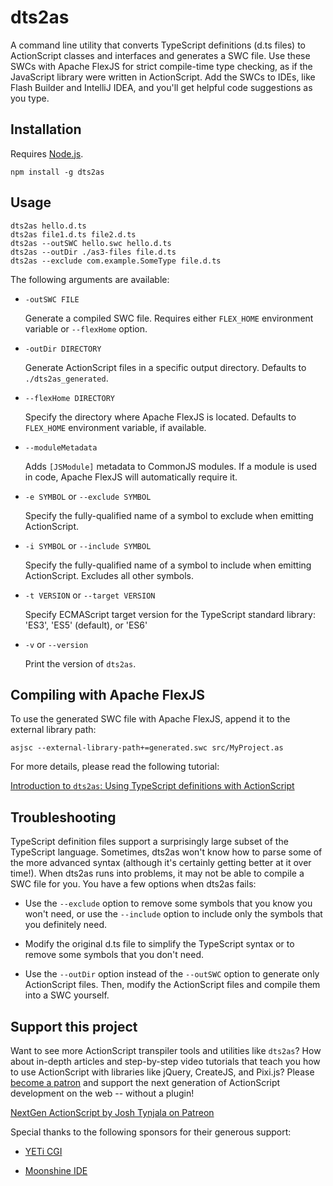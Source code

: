 # dts2as

A command line utility that converts TypeScript definitions (d.ts files) to ActionScript classes and interfaces and generates a SWC file. Use these SWCs with Apache FlexJS for strict compile-time type checking, as if the JavaScript library were written in ActionScript. Add the SWCs to IDEs, like Flash Builder and IntelliJ IDEA, and you'll get helpful code suggestions as you type.

## Installation

Requires [Node.js](https://nodejs.org/).

```
npm install -g dts2as
```

## Usage

```
dts2as hello.d.ts
dts2as file1.d.ts file2.d.ts
dts2as --outSWC hello.swc hello.d.ts
dts2as --outDir ./as3-files file.d.ts
dts2as --exclude com.example.SomeType file.d.ts
```

The following arguments are available:

* `-outSWC FILE`

	Generate a compiled SWC file. Requires either `FLEX_HOME` environment variable or `--flexHome` option.

* `-outDir DIRECTORY`

	Generate ActionScript files in a specific output directory. Defaults to `./dts2as_generated`.

* `--flexHome DIRECTORY`

	Specify the directory where Apache FlexJS is located. Defaults to `FLEX_HOME` environment variable, if available.

* `--moduleMetadata`

	Adds `[JSModule]` metadata to CommonJS modules. If a module is used in code, Apache FlexJS will automatically require it.

* `-e SYMBOL` or `--exclude SYMBOL`

	Specify the fully-qualified name of a symbol to exclude when emitting ActionScript.

* `-i SYMBOL` or `--include SYMBOL`

	Specify the fully-qualified name of a symbol to include when emitting ActionScript. Excludes all other symbols.

* `-t VERSION` or `--target VERSION`

	Specify ECMAScript target version for the TypeScript standard library: 'ES3', 'ES5' (default), or 'ES6'

* `-v` or `--version`

	Print the version of `dts2as`.

## Compiling with Apache FlexJS

To use the generated SWC file with Apache FlexJS, append it to the external library path:

```
asjsc --external-library-path+=generated.swc src/MyProject.as
```

For more details, please read the following tutorial:

[Introduction to `dts2as`: Using TypeScript definitions with ActionScript](http://nextgenactionscript.com/tutorials/dts2as-typescript-definitions-with-actionscript/)

## Troubleshooting

TypeScript definition files support a surprisingly large subset of the TypeScript language. Sometimes, dts2as won't know how to parse some of the more advanced syntax (although it's certainly getting better at it over time!). When dts2as runs into problems, it may not be able to compile a SWC file for you. You have a few options when dts2as fails:

* Use the `--exclude` option to remove some symbols that you know you won't need, or use the `--include` option to include only the symbols that you definitely need.

* Modify the original d.ts file to simplify the TypeScript syntax or to remove some symbols that you don't need.

* Use the `--outDir` option instead of the `--outSWC` option to generate only ActionScript files. Then, modify the ActionScript files and compile them into a SWC yourself.

## Support this project

Want to see more ActionScript transpiler tools and utilities like `dts2as`? How about in-depth articles and step-by-step video tutorials that teach you how to use ActionScript with libraries like jQuery, CreateJS, and Pixi.js? Please [become a patron](http://patreon.com/josht) and support the next generation of ActionScript development on the web -- without a plugin!

[NextGen ActionScript by Josh Tynjala on Patreon](http://patreon.com/josht)

Special thanks to the following sponsors for their generous support:

* [YETi CGI](http://yeticgi.com/)

* [Moonshine IDE](http://moonshine-ide.com/)